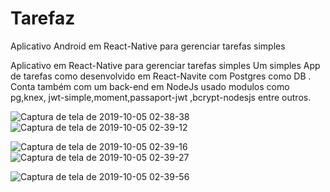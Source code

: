 # Tarefaz
Aplicativo Android em React-Native para gerenciar tarefas simples

Aplicativo em React-Native para gerenciar tarefas simples
Um simples App de tarefas como desenvolvido em React-Navite com Postgres como DB .
Conta também com um back-end em NodeJs  usado modulos como pg,knex, jwt-simple,moment,passaport-jwt ,bcrypt-nodesjs entre outros.

![Captura de tela de 2019-10-05 02-38-38](https://user-images.githubusercontent.com/4006805/66250784-784eaa80-e71d-11e9-83ab-ea7681ccc623.png)  ![Captura de tela de 2019-10-05 02-39-12](https://user-images.githubusercontent.com/40068058/66250789-91575b80-e71d-11e9-8d48-f9b3120dadbd.png)  

![Captura de tela de 2019-10-05 02-39-16](https://user-images.githubusercontent.com/40068058/66250790-93211f00-e71d-11e9-8195-c122e567eca1.png)  ![Captura de tela de 2019-10-05 02-39-27](https://user-images.githubusercontent.com/40068058/66250792-95837900-e71d-11e9-9ee5-a641c796ac7b.png)  

![Captura de tela de 2019-10-05 02-39-56](https://user-images.githubusercontent.com/40068058/66250793-96b4a600-e71d-11e9-9c47-dfe42a5e6497.png)


